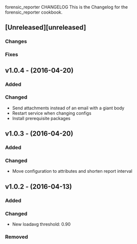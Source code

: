 forensic_reporter CHANGELOG
This is the Changelog for the forensic_reporter cookbook.

## [Unreleased][unreleased]

### Changes

### Fixes

## v1.0.4 - (2016-04-20)

### Added

### Changed

* Send attachments instead of an email with a giant body
* Restart service when changing configs
* Install prerequisite packages

## v1.0.3 - (2016-04-20)

### Added

### Changed

* Move configuration to attributes and shorten report interval

## v1.0.2 - (2016-04-13)

### Added

### Changed

* New loadavg threshold: 0.90

### Removed
